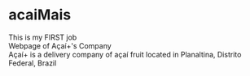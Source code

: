 # acaiMais
This is my FIRST job <br>
Webpage of Açaí+'s Company <br>
Açaí+ is a delivery company of açaí fruit located in Planaltina, Distrito Federal, Brazil

